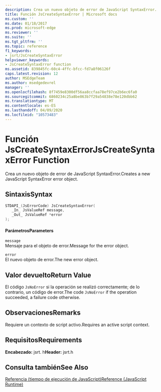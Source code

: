 ```yaml
---
description: Crea un nuevo objeto de error de JavaScript SyntaxError.
title: Función JsCreateSyntaxError | Microsoft docs
ms.custom: ''
ms.date: 01/18/2017
ms.prod: microsoft-edge
ms.reviewer: ''
ms.suite: ''
ms.tgt_pltfrm: ''
ms.topic: reference
f1_keywords:
- jsrt/JsCreateSyntaxError
helpviewer_keywords:
- JsCreateSyntaxError function
ms.assetid: 839845fc-60c4-4ffc-bfcc-fd7a8f06126f
caps.latest.revision: 12
author: MSEdgeTeam
ms.author: msedgedevrel
manager: ''
ms.openlocfilehash: 8f7459e8300df56aa8ccfaa78ef97ce2b6ec6fa0
ms.sourcegitcommit: 6860234c25a8be863b7f29a54838e78e120dbb62
ms.translationtype: MT
ms.contentlocale: es-ES
ms.lasthandoff: 04/09/2020
ms.locfileid: "10573483"
---
```

# <span data-ttu-id="049ef-103">Función JsCreateSyntaxError</span><span class="sxs-lookup"><span data-stu-id="049ef-103">JsCreateSyntaxError Function</span></span>
<span data-ttu-id="049ef-104">Crea un nuevo objeto de error de JavaScript SyntaxError.</span><span class="sxs-lookup"><span data-stu-id="049ef-104">Creates a new JavaScript SyntaxError error object.</span></span>  
  
## <span data-ttu-id="049ef-105">Sintaxis</span><span class="sxs-lookup"><span data-stu-id="049ef-105">Syntax</span></span>  
  
```cpp  
STDAPI_(JsErrorCode) JsCreateSyntaxError(  
   _In_ JsValueRef message,  
   _Out_ JsValueRef *error  
);  
```  
  
#### <span data-ttu-id="049ef-106">Parámetros</span><span class="sxs-lookup"><span data-stu-id="049ef-106">Parameters</span></span>  
 `message`  
 <span data-ttu-id="049ef-107">Mensaje para el objeto de error.</span><span class="sxs-lookup"><span data-stu-id="049ef-107">Message for the error object.</span></span>  
  
 `error`  
 <span data-ttu-id="049ef-108">El nuevo objeto de error.</span><span class="sxs-lookup"><span data-stu-id="049ef-108">The new error object.</span></span>  
  
## <span data-ttu-id="049ef-109">Valor devuelto</span><span class="sxs-lookup"><span data-stu-id="049ef-109">Return Value</span></span>  
 <span data-ttu-id="049ef-110">El código `JsNoError` si la operación se realizó correctamente; de lo contrario, un código de error.</span><span class="sxs-lookup"><span data-stu-id="049ef-110">The code `JsNoError` if the operation succeeded, a failure code otherwise.</span></span>  
  
## <span data-ttu-id="049ef-111">Observaciones</span><span class="sxs-lookup"><span data-stu-id="049ef-111">Remarks</span></span>  
 <span data-ttu-id="049ef-112">Requiere un contexto de script activo.</span><span class="sxs-lookup"><span data-stu-id="049ef-112">Requires an active script context.</span></span>  
  
## <span data-ttu-id="049ef-113">Requisitos</span><span class="sxs-lookup"><span data-stu-id="049ef-113">Requirements</span></span>  
 <span data-ttu-id="049ef-114">**Encabezado:** jsrt. h</span><span class="sxs-lookup"><span data-stu-id="049ef-114">**Header:** jsrt.h</span></span>  
  
## <span data-ttu-id="049ef-115">Consulta también</span><span class="sxs-lookup"><span data-stu-id="049ef-115">See Also</span></span>  
 [<span data-ttu-id="049ef-116">Referencia (tiempo de ejecución de JavaScript)</span><span class="sxs-lookup"><span data-stu-id="049ef-116">Reference (JavaScript Runtime)</span></span>](../chakra-hosting/reference-javascript-runtime.md)